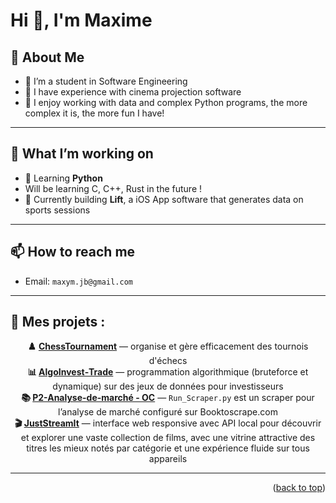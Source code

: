 # Hi 👋, I'm Maxime

## 💖 About Me

- 🚀 I’m a student in Software Engineering 
- 🤝 I have experience with cinema projection software
- 🎨 I enjoy working with data and complex Python programs, the more complex it is, the more fun I have!

---

## 🔭 What I’m working on

- 🌱 Learning **Python**
- Will be learning C, C++, Rust in the future ! 
- 🔧 Currently building **Lift**, a iOS App software that generates data on sports sessions

---

## 📫 How to reach me


- Email: `maxym.jb@gmail.com`

---







## 🚀 Mes projets :

<p align="center">
  <strong>♟️ <a href="https://github.com/MaximeJB/ChessTournament">ChessTournament</a></strong> — organise et gère efficacement des tournois d'échecs<br>
  <strong>📊 <a href="https://github.com/MaximeJB/AlgoInvest-Trade">AlgoInvest‑Trade</a></strong> — programmation algorithmique (bruteforce et dynamique) sur des jeux de données pour investisseurs<br>
  <strong>📚 <a href="https://github.com/MaximeJB/P2-Analyse-de-march-.-OC">P2-Analyse-de-marché - OC</a></strong> — <code>Run_Scraper.py</code> est un scraper pour l’analyse de marché configuré sur Booktoscrape.com<br>
  <strong>🎬 <a href="https://github.com/MaximeJB/JustStreamIt">JustStreamIt</a></strong> — interface web responsive avec API local pour découvrir et explorer une vaste collection de films, avec une vitrine attractive des titres les mieux notés par catégorie et une expérience fluide sur tous appareils
</p>

--- 
<p align="right">(<a href="#top">back to top</a>)</p>
